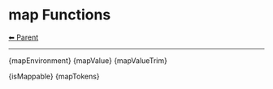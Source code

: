 # map Functions

<!-- TEMPLATE header 2 -->
[⬅ Parent ](../index.md)
<hr />


{mapEnvironment}
{mapValue}
{mapValueTrim}

{isMappable}
{mapTokens}
